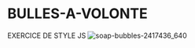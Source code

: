 # BULLES-A-VOLONTE
EXERCICE DE STYLE JS
![soap-bubbles-2417436_640](https://github.com/Hayete285/BULLES-A-VOLONTE/assets/75676939/4ac020f1-4c18-464f-8221-68c4ced18203)
